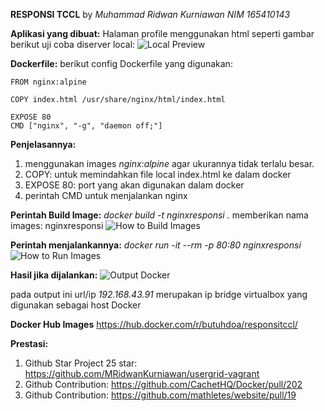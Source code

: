 **RESPONSI TCCL**
by *Muhammad Ridwan Kurniawan NIM 165410143*

**Aplikasi yang dibuat:** Halaman profile menggunakan html seperti gambar berikut uji coba diserver local:
![Local Preview](image/localpreview.png)

**Dockerfile:**
berikut config Dockerfile yang digunakan:

    FROM nginx:alpine
    
    COPY index.html /usr/share/nginx/html/index.html
    
    EXPOSE 80
    CMD ["nginx", "-g", "daemon off;"]

**Penjelasannya:** 

 1. menggunakan images *nginx:alpine* agar ukurannya tidak terlalu besar.
 2. COPY: untuk memindahkan file local index.html ke dalam docker
 3. EXPOSE 80: port yang akan digunakan dalam docker
 4. perintah CMD untuk menjalankan nginx 

**Perintah Build Image:**   *docker build -t nginxresponsi .*
memberikan nama images: nginxresponsi
![How to Build Images](image/buildnginx.png)


**Perintah menjalankannya:** *docker run -it --rm -p 80:80 nginxresponsi*
![How to Run Images](image/runnginx.png)

**Hasil jika dijalankan:**
![Output Docker](image/outputnginx.png)

pada output ini url/ip *192.168.43.91* merupakan ip bridge virtualbox yang digunakan sebagai host Docker

**Docker Hub Images**
https://hub.docker.com/r/butuhdoa/responsitccl/

**Prestasi:**
 1. Github Star Project 25 star: https://github.com/MRidwanKurniawan/usergrid-vagrant
 2. Github Contribution: https://github.com/CachetHQ/Docker/pull/202
 3. Github Contribution: https://github.com/mathletes/website/pull/19
